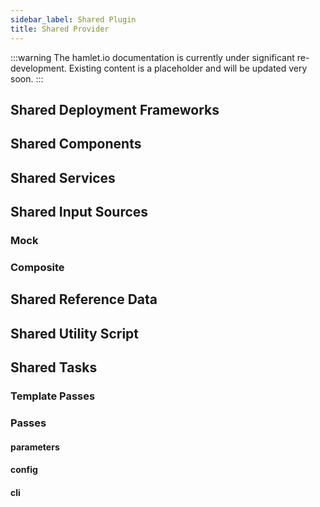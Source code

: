 ```yaml
---
sidebar_label: Shared Plugin
title: Shared Provider
---
```

:::warning
The hamlet.io documentation is currently under significant re-development. Existing content is a placeholder and will be updated very soon.
:::

## Shared Deployment Frameworks

## Shared Components

## Shared Services

## Shared Input Sources

### Mock

### Composite

## Shared Reference Data

## Shared Utility Script

## Shared Tasks

### Template Passes

### Passes

#### parameters

#### config

#### cli
